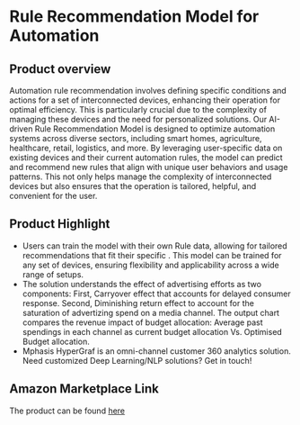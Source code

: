# Rule Recommendation Model for Automation

## Product overview

Automation rule recommendation involves defining specific conditions and actions for a set of interconnected devices, enhancing their operation for optimal efficiency. This is particularly crucial due to the complexity of managing these devices and the need for personalized solutions. Our AI-driven Rule Recommendation Model is designed to optimize automation systems across diverse sectors, including smart homes, agriculture, healthcare, retail, logistics, and more. By leveraging user-specific data on existing devices and their current automation rules, the model can predict and recommend new rules that align with unique user behaviors and usage patterns. This not only helps manage the complexity of interconnected devices but also ensures that the operation is tailored, helpful, and convenient for the user. 

## Product Highlight 

* Users can train the model with their own Rule data, allowing for tailored recommendations that fit their specific . This model can be trained for any set of devices, ensuring flexibility and applicability across a wide range of setups.
* The solution understands the effect of advertising efforts as two components: First, Carryover effect that accounts for delayed consumer response. Second, Diminishing return effect to account for the saturation of advertizing spend on a media channel.  The output chart compares the revenue impact of budget allocation: Average past spendings in each channel as current budget allocation Vs. Optimised Budget allocation.
* Mphasis HyperGraf is an omni-channel customer 360 analytics solution. Need customized Deep Learning/NLP solutions? Get in touch!

## Amazon Marketplace Link
The product can be found [here](https://aws.amazon.com/marketplace/pp/prodview-hbmxiek5jqvdk)
